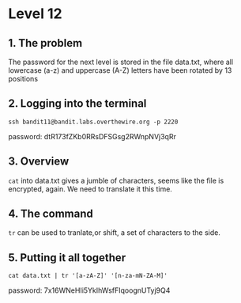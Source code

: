 # Level 12

## 1. The problem

The password for the next level is stored in the file data.txt, where all lowercase (a-z) and uppercase (A-Z) letters have been rotated by 13 positions

## 2. Logging into the terminal

`ssh bandit11@bandit.labs.overthewire.org -p 2220`

password: dtR173fZKb0RRsDFSGsg2RWnpNVj3qRr

## 3. Overview

`cat` into data.txt gives a jumble of characters, seems like the file is encrypted, again. We need to translate it this time.

## 4. The command

`tr` can be used to tranlate,or shift, a set of characters to the side.

## 5. Putting it all together

`cat data.txt | tr '[a-zA-Z]' '[n-za-mN-ZA-M]'`

password: 7x16WNeHIi5YkIhWsfFIqoognUTyj9Q4
